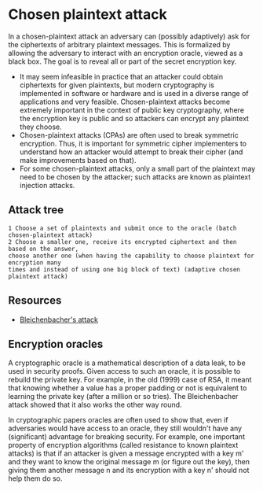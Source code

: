 # Chosen plaintext attack

In a chosen-plaintext attack an adversary can (possibly adaptively) ask for the ciphertexts of arbitrary plaintext messages. This is formalized by allowing the adversary to interact with an encryption oracle, viewed as a black box. The goal is to reveal all or part of the secret encryption key.

* It may seem infeasible in practice that an attacker could obtain ciphertexts for given plaintexts, but modern cryptography is implemented in software or hardware and is used in a diverse range of applications and very feasible. Chosen-plaintext attacks become extremely important in the context of public key cryptography, where the encryption key is public and so attackers can encrypt any plaintext they choose.
* Chosen-plaintext attacks (CPAs) are often used to break symmetric encryption. Thus, it is important for symmetric cipher implementers to understand how an attacker would attempt to break their cipher (and make improvements based on that).
* For some chosen-plaintext attacks, only a small part of the plaintext may need to be chosen by the attacker; such attacks are known as plaintext injection attacks.

## Attack tree

```
1 Choose a set of plaintexts and submit once to the oracle (batch chosen-plaintext attack)
2 Choose a smaller one, receive its encrypted ciphertext and then based on the answer, 
choose another one (when having the capability to choose plaintext for encryption many 
times and instead of using one big block of text) (adaptive chosen plaintext attack)
```

## Resources

* [Bleichenbacher's attack](https://asecuritysite.com/encryption/c_c3)

## Encryption oracles

A cryptographic oracle is a mathematical description of a data leak, to be used in security proofs. Given access to such an oracle, it is possible to rebuild the private key. For example, in the old (1999) case of RSA, it meant that knowing whether a value has a proper padding or not is equivalent to learning the private key (after a million or so tries). The Bleichenbacher attack showed that it also works the other way round.

In cryptographic papers oracles are often used to show that, even if adversaries would have access to an oracle, they still wouldn't have any (significant) advantage for breaking security. For example, one important property of encryption algorithms (called resistance to known plaintext attacks) is that if an attacker is given a message encrypted with a key m' and they want to know the original message m (or figure out the key), then giving them another message n and its encryption with a key n' should not help them do so.





